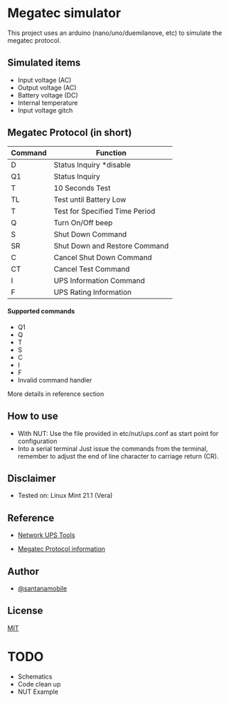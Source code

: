
# Megatec simulator

This project uses an arduino (nano/uno/duemilanove, etc) to simulate the megatec protocol.

## Simulated items

- Input voltage (AC)
- Output voltage (AC)
- Battery voltage (DC)
- Internal temperature
- Input voltage gitch

## Megatec Protocol (in short)

| Command | Function |
|:--------------|-----------|
| D| Status Inquiry *disable|
| Q1| Status Inquiry|
| T| 10 Seconds Test|
| TL| Test until Battery Low|
| T<n>| Test for Specified Time Period|
| Q| Turn On/Off beep|
| S<n>| Shut Down Command|
| S<n>R<m>| Shut Down and Restore Command|
| C| Cancel Shut Down Command|
| CT| Cancel Test Command|
| I| UPS Information Command|
| F| UPS Rating Information|

#### Supported commands

- Q1
- Q
- T
- S
- C
- I
- F
- Invalid command handler

More details in reference section

## How to use

- With NUT:
    Use the file provided in etc/nut/ups.conf as start point for configuration
- Into a serial terminal
    Just issue the commands from the terminal, remember to adjust the end of line character to carriage return (CR).

## Disclaimer

- Tested on: Linux Mint 21.1 (Vera)

## Reference

- [Network UPS Tools](https://networkupstools.org/index.html)

- [Megatec Protocol information](https://networkupstools.org/protocols/megatec.html)

## Author

- [@santanamobile](https://www.github.com/santanamobile)

## License

[MIT](https://choosealicense.com/licenses/mit/)

# TODO

- Schematics
- Code clean up
- NUT Example
